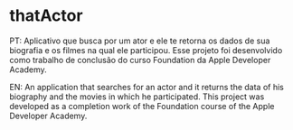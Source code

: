 # thatActor

PT: Aplicativo que busca por um ator e ele te retorna os dados de sua biografia e os filmes na qual ele participou.
Esse projeto foi desenvolvido como trabalho de conclusão do curso Foundation da Apple Developer Academy.

EN: An application that searches for an actor and it returns the data of his biography and the movies in which he participated.
This project was developed as a completion work of the Foundation course of the Apple Developer Academy.
